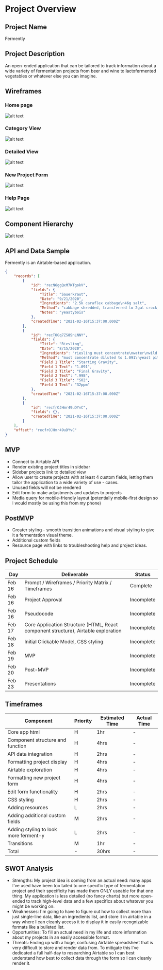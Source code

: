 # Project Overview

## Project Name

Fermently

## Project Description

An open-ended application that can be tailored to track information about a wide variety of fermentation projects from beer and wine to lactofermented vegetables or whatever else you can imagine.

## Wireframes
### Home page
![alt text](https://i.imgur.com/v3Q4ufnl.png "Wireframe - Home")
### Category View
![alt text](https://i.imgur.com/N9j01Lsl.png "Wireframe - Category View")
### Detailed View
![alt text](https://i.imgur.com/z7y4ih2l.png "Wireframe - Details")
### New Project Form
![alt text](https://i.imgur.com/NRViDT5l.png "Wireframe - Add")
### Help Page
![alt text](https://i.imgur.com/XGutoOsl.png "Wireframe - Help")

## Component Hierarchy 

![alt text](https://i.imgur.com/r0IdrvHl.png "Component Heirarchy")

## API and Data Sample

Fermently is an Airtable-based application.

```json
{
    "records": [
        {
            "id": "recN6ggQxM7KTgokV",
            "fields": {
                "Title": "Sauerkraut",
                "Date": "9/21/2020",
                "Ingredients": "2.5k caraflex cabbage\n46g salt",
                "Method": "cabbage shredded, transferred to 2gal crock, and salted\nmuddled after 2 hours\nweight placed and covered\nfermented at room temp",
                "Notes": "yeastybois"
            },
            "createdTime": "2021-02-16T15:37:00.000Z"
        },
        {
            "id": "recTOGq7ZS8SnLNNY",
            "fields": {
                "Title": "Riesling",
                "Date": "8/15/2020",
                "Ingredients": "riesling must concentrate\nwater\nwild yeast culture",
                "Method": "must concentrate diluted to 1.091\nyeast pitched with 6g Fermfast nutrients\nfermented at 65F for 1 month until gravity of .998 reached\nbottled with 32p...",
                "Field 1 Title": "Starting Gravity",
                "Field 1 Text": "1.091",
                "Field 2 Title": "Final Gravity",
                "Field 2 Text": ".998",
                "Field 3 Title": "SO2",
                "Field 3 Text": "32ppm"
            },
            "createdTime": "2021-02-16T15:37:00.000Z"
        },
        {
            "id": "recfrOJHmr49uDYvC",
            "fields": {},
            "createdTime": "2021-02-16T15:37:00.000Z"
        }
    ],
    "offset": "recfrOJHmr49uDYvC"
}
```

## MVP

- Connect to Airtable API
- Render existing project titles in sidebar
- Sidebar projects link to detailed view
- Allow user to create projects with at least 4 custom fields, letting them tailor the application to a wide variety of use - cases.
- Unused fields will not be rendered
- Edit form to make adjustments and updates to projects
- Media query for mobile-friendly layout (potentially mobile-first design so I would mostly be using this from my phone)

## PostMVP

- Greater styling - smooth transition animations and visual styling to give it a fermentation visual theme.
- Additional custom fields
- Resource page with links to troubleshooting help and project ideas.


## Project Schedule
|  Day | Deliverable | Status
|---|---| ---|
|Feb 16| Prompt / Wireframes / Priority Matrix / Timeframes | Complete
|Feb 16| Project Approval | Incomplete
|Feb 16| Pseudocode| Incomplete
|Feb 17| Core Application Structure (HTML, React component structure), Airtable exploration|Incomplete
|Feb 18| Initial Clickable Model, CSS styling |	Incomplete
|Feb 19| MVP |Incomplete
|Feb 20| Post-MVP | Incomplete
|Feb 23| Presentations | Incomplete

## Timeframes

| Component | Priority | Estimated Time | Actual Time |
|---|---|---|---|
| Core app html |   H   | 1hr | -   |
|Component structure and function|    H  | 4hrs |  -
|API data integration | H | 2hrs | -
|Formatting project display | H | 4hrs | -
|Airtable exploration | H | 4hrs | -
|Formatting new project form | H | 4hrs |	-
|Edit form functionality | H | 2hrs | -
|CSS styling | H | 2hrs | -
|Adding resources | L | 2hrs | -
|Adding additional custom fields | M | 2hrs | -
|Adding styling to look more ferment-y | L | 2hrs | -
|Transitions| M | 1hr | -
|Total|	- | 30hrs | -

## SWOT Analysis

- Strengths: My project idea is coming from an actual need: many apps I've used have been too tailed to one specific type of fermentation project and their specificity has made them ONLY useable for that one thing. My application is less detailed (no fancy charts) but more open-ended  to track high-level data and a few specifics about whatever you might be working on.
- Weaknesses: I'm going to have to figure out how to collect more than just single-line data, like an ingredients list, and store it in airtable in a way where I can cleanly access it to display it in easily recognizable formats like a bulleted list.
- Opportunities: To fill an actual need in my life and store information about my projects in an easily accessible format.
- Threats: Ending up with a huge, confusing Airtable spreadsheet that is very difficult to store and render data from. To mitigate this I've dedicated a full half-day to researching Airtable so I can best understand how best to collect data through the form so I can cleanly render it.
